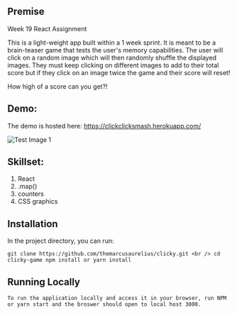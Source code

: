 ## Premise

Week 19 React Assignment

This is a light-weight app built within a 1 week sprint. It is meant to be a brain-teaser game that tests the user's memory capabilities. The user will click on a random image which will then randomly shuffle the displayed images. They must keep clicking on different images to add to their total score but if they click on an image twice the game and their score will reset!

How high of a score can you get?!


## Demo: 

The demo is hosted here: https://clickclicksmash.herokuapp.com/

![Test Image 1](http://i65.tinypic.com/24bqofa.png)


## Skillset:

  1. React
  2. .map()
  3. counters
  4. CSS graphics

## Installation

In the project directory, you can run:

`git clone https://github.com/themarcusaurelius/clicky.git
<br />
 cd clicky-game
npm install or yarn install`

## Running Locally

`To run the application locally and access it in your browser, run NPM or yarn start and the broswer should open to local host 3000.`

